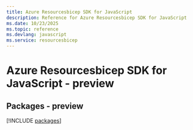 ```yaml
---
title: Azure Resourcesbicep SDK for JavaScript
description: Reference for Azure Resourcesbicep SDK for JavaScript
ms.date: 10/23/2025
ms.topic: reference
ms.devlang: javascript
ms.service: resourcesbicep
---
```

# Azure Resourcesbicep SDK for JavaScript - preview
## Packages - preview
[!INCLUDE [packages](resourcesbicep-index.md)]